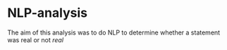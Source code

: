 # NLP-analysis
The aim of this analysis was to do NLP  to determine whether a statement was real or not *real*
